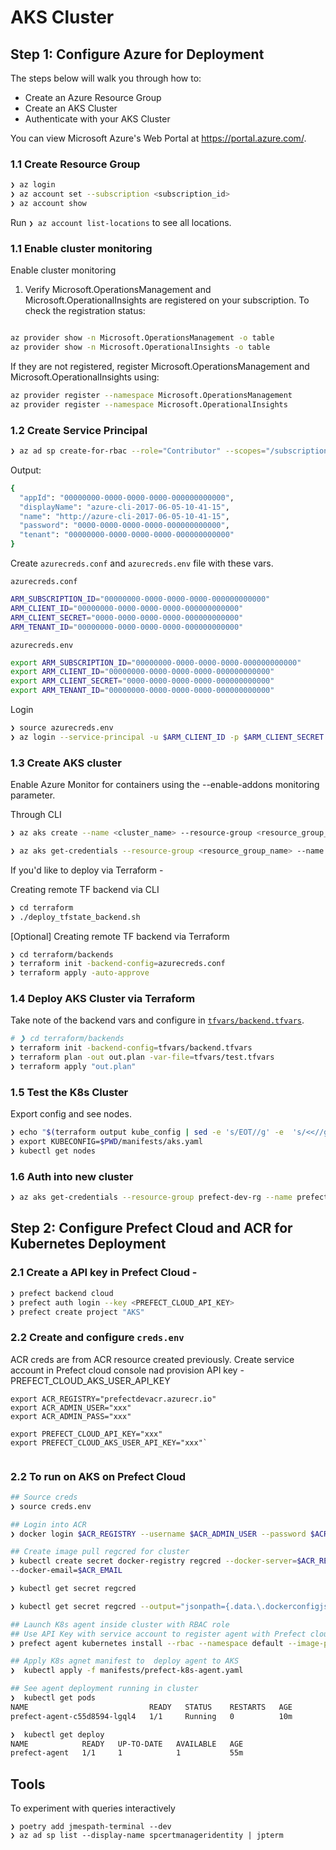# AKS Cluster 


## Step 1: Configure Azure for Deployment

The steps below will walk you through how to:

- Create an Azure Resource Group
- Create an AKS Cluster
- Authenticate with your AKS Cluster

You can view Microsoft Azure's Web Portal at https://portal.azure.com/.

### 1.1  Create Resource Group

```zsh
❯ az login
❯ az account set --subscription <subscription_id>
❯ az account show
```

Run `❯ az account list-locations` to see all locations.

### 1.1  Enable cluster monitoring

Enable cluster monitoring

1. Verify Microsoft.OperationsManagement and Microsoft.OperationalInsights are registered on your subscription. To check the registration status:
  
```zsh

az provider show -n Microsoft.OperationsManagement -o table
az provider show -n Microsoft.OperationalInsights -o table
```


If they are not registered, register Microsoft.OperationsManagement and Microsoft.OperationalInsights using:

```zsh
az provider register --namespace Microsoft.OperationsManagement
az provider register --namespace Microsoft.OperationalInsights
```


### 1.2  Create Service Principal

```zsh
❯ az ad sp create-for-rbac --role="Contributor" --scopes="/subscriptions/SUBSCRIPTION_ID"
```
Output:

```zsh
{
  "appId": "00000000-0000-0000-0000-000000000000",
  "displayName": "azure-cli-2017-06-05-10-41-15",
  "name": "http://azure-cli-2017-06-05-10-41-15",
  "password": "0000-0000-0000-0000-000000000000",
  "tenant": "00000000-0000-0000-0000-000000000000"
}
```
Create `azurecreds.conf` and `azurecreds.env` file with these vars.

`azurecreds.conf`
```zsh
ARM_SUBSCRIPTION_ID="00000000-0000-0000-0000-000000000000"
ARM_CLIENT_ID="00000000-0000-0000-0000-000000000000"
ARM_CLIENT_SECRET="0000-0000-0000-0000-000000000000"
ARM_TENANT_ID="00000000-0000-0000-0000-000000000000"
```

`azurecreds.env`
```zsh
export ARM_SUBSCRIPTION_ID="00000000-0000-0000-0000-000000000000"
export ARM_CLIENT_ID="00000000-0000-0000-0000-000000000000"
export ARM_CLIENT_SECRET="0000-0000-0000-0000-000000000000"
export ARM_TENANT_ID="00000000-0000-0000-0000-000000000000"
```

Login

```zsh
❯ source azurecreds.env
❯ az login --service-principal -u $ARM_CLIENT_ID -p $ARM_CLIENT_SECRET --tenant $ARM_TENANT_ID
```

### 1.3  Create AKS cluster

Enable Azure Monitor for containers using the --enable-addons monitoring parameter.

Through CLI

```zsh
❯ az aks create --name <cluster_name> --resource-group <resource_group_name> --node-vm-size --node-vm-size Standard_D8s_v3 --node-count 3 --enable-addons monitoring

❯ az aks get-credentials --resource-group <resource_group_name> --name <cluster_name>

```

If you'd like to deploy via Terraform - 

Creating remote TF backend via CLI

```zsh
❯ cd terraform 
❯ ./deploy_tfstate_backend.sh    
```

[Optional] Creating remote TF backend via Terraform

```zsh
❯ cd terraform/backends 
❯ terraform init -backend-config=azurecreds.conf
❯ terraform apply -auto-approve
```


### 1.4 Deploy AKS Cluster via Terraform

Take note of the backend vars and configure in [`tfvars/backend.tfvars`](./terraform/tfvars/backend.tfvars).

```zsh
# ❯ cd terraform/backends 
❯ terraform init -backend-config=tfvars/backend.tfvars
❯ terraform plan -out out.plan -var-file=tfvars/test.tfvars
❯ terraform apply "out.plan"
```


### 1.5 Test the K8s Cluster

Export config and see nodes.

```zsh
❯ echo "$(terraform output kube_config | sed -e 's/EOT//g' -e  's/<<//g')" > $PWD/manifests/aks.yaml
❯ export KUBECONFIG=$PWD/manifests/aks.yaml
❯ kubectl get nodes
```

### 1.6 Auth into new cluster

```zsh
❯ az aks get-credentials --resource-group prefect-dev-rg --name prefect-dev-k8s
```


## Step 2: Configure Prefect Cloud and ACR for Kubernetes Deployment


### 2.1 Create a API key in Prefect Cloud - 

```zsh
❯ prefect backend cloud  
❯ prefect auth login --key <PREFECT_CLOUD_API_KEY>   
❯ prefect create project "AKS"
```



### 2.2 Create and configure `creds.env` 


ACR creds are from ACR resource created previously.
Create service account in Prefect cloud console nad provision API key - PREFECT_CLOUD_AKS_USER_API_KEY


```
export ACR_REGISTRY="prefectdevacr.azurecr.io"
export ACR_ADMIN_USER="xxx"
export ACR_ADMIN_PASS="xxx"

export PREFECT_CLOUD_API_KEY="xxx" 
export PREFECT_CLOUD_AKS_USER_API_KEY="xxx"`


```




### 2.2  To run on AKS on Prefect Cloud




```zsh
## Source creds
❯ source creds.env

## Login into ACR
❯ docker login $ACR_REGISTRY --username $ACR_ADMIN_USER --password $ACR_ADMIN_PASS           

## Create image pull regcred for cluster
❯ kubectl create secret docker-registry regcred --docker-server=$ACR_REGISTRY  --docker-username=$ACR_ADMIN_USER  --docker-password=$ACR_ADMIN_PASS  
--docker-email=$ACR_EMAIL  

❯ kubectl get secret regcred

❯ kubectl get secret regcred --output="jsonpath={.data.\.dockerconfigjson}" | base64 --decode

## Launch K8s agent inside cluster with RBAC role
## Use API Key with service account to register agent with Prefect cloud
❯ prefect agent kubernetes install --rbac --namespace default --image-pull-secrets regcred -t $PREFECT_CLOUD_AKS_USER_API_KEY > manifests/prefect-k8s-agent.yaml

## Apply K8s agnet manifest to  deploy agent to AKS
❯  kubectl apply -f manifests/prefect-k8s-agent.yaml

## See agent deployment running in cluster
❯  kubectl get pods
NAME                           READY   STATUS    RESTARTS   AGE
prefect-agent-c55d8594-lgql4   1/1     Running   0          10m

❯  kubectl get deploy
NAME            READY   UP-TO-DATE   AVAILABLE   AGE
prefect-agent   1/1     1            1           55m


```

## Tools

To experiment with queries interactively

```
❯ poetry add jmespath-terminal --dev
❯ az ad sp list --display-name spcertmanageridentity | jpterm
```